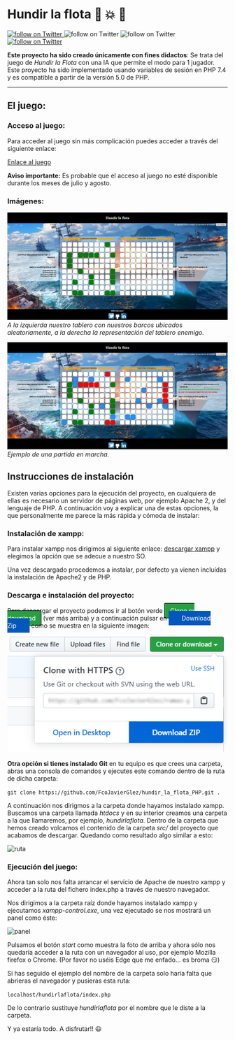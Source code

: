 # Hundir la flota :ship: :boom: :speedboat:

<div style="text-align: left;">
    <a href="#" target="_blank">
        <img src="https://img.shields.io/badge/build-passing-brightgreen" alt="follow on Twitter">
    </a>
    <img src="https://img.shields.io/badge/PHP-%3E%3D5.0-9cf" alt="follow on Twitter">
    <img src="https://img.shields.io/badge/version-1.0.0-blue" alt="follow on Twitter">
    <a href="https://twitter.com/intent/follow?screen_name=Fco_Javier_Glez" target="_blank">
        <img src="https://img.shields.io/twitter/follow/Fco_Javier_Glez?style=social&logo=twitter"
            alt="follow on Twitter"></a>
</div>

**Este proyecto ha sido creado únicamente con fines didactos**: Se trata del juego de *Hundir la Flota* con una IA que permite el modo para 1 jugador. Este proyecto ha sido implementado usando variables de sesión en PHP 7.4 y es compatible a partir de la versión 5.0 de PHP.

---

## El juego:

### Acceso al juego:

Para acceder al juego sin más complicación puedes acceder a través del siguiente enlace:

[Enlace al juego](http://cpd.iesgrancapitan.org:9118/~gosafr/cuarentena/hundirlaflota/index.php)

**Aviso importante:** Es probable que el acceso al juego no esté disponible durante los meses de julio y agosto.

### Imágenes:

![captura1](img_readme/captura1.JPG)  *A la izquierda nuestro tablero con nuestros barcos ubicados aleatoriamente, a la derecha la representación del tablero enemigo.*


![captura2](img_readme/captura2.JPG)  *Ejemplo de una partida en marcha.*

## Instrucciones de instalación

Existen varias opciones para la ejecución del proyecto, en cualquiera de ellas es necesario un servidor de páginas web, por ejemplo Apache 2, y del lenguaje de PHP. A continuación voy a explicar una de estas opciones, la que personalmente me parece la más rápida y cómoda de instalar:

### Instalación de xampp:

Para instalar xampp nos dirigimos al siguiente enlace: [descargar xampp](https://www.apachefriends.org/es/index.html) y elegimos la opción que se adecue a nuestro SO.

Una vez descargado procedemos a instalar, por defecto ya vienen incluídas la instalación de Apache2 y de PHP.

### Descarga e instalación del proyecto:
Para descargar el proyecto podemos ir al botón verde <span style="padding: 8px 12px; background-color: #279f43; color: white; width: max-content; border: 1px solid black; border-radius: 3px;">Clone or download</span> (ver más arriba) y a continuación pulsar en <span style="padding: 8px 30px; background-color: #0058bd; color: white; width: max-content;">Download Zip</span> como se muestra en la siguiente imagen:

![descarga_proyecto](img_readme/descarga_proyecto.png)

**Otra opción si tienes instalado Git** en tu equipo es que crees una carpeta, abras una consola de comandos y ejecutes este comando dentro de la ruta de dicha carpeta:

``` git clone https://github.com/FcoJavierGlez/hundir_la_flota_PHP.git . ```

A continuación nos dirigmos a la carpeta donde hayamos instalado xampp. Buscamos una carpeta llamada *htdocs* y en su interior creamos una carpeta a la que llamaremos, por ejemplo, *hundirlaflota*. Dentro de la carpeta que hemos creado volcamos el contenido de la carpeta *src/* del proyecto que acabamos de descargar. Quedando como resultado algo similar a esto:

![ruta](img_readme/ruta.png)

### Ejecución del juego:

Ahora tan solo nos falta arrancar el servicio de Apache de nuestro xampp y acceder a la ruta del fichero index.php a través de nuestro navegador.

Nos dirigimos a la carpeta raíz donde hayamos instalado xampp y ejecutamos *xampp-control.exe*, una vez ejecutado se nos mostrará un panel como éste:

![panel](img_readme/panel.png)

Pulsamos el botón *start* como muestra la foto de arriba y ahora sólo nos quedaría acceder a la ruta con un navegador al uso, por ejemplo Mozilla firefox o Chrome. (Por favor no uséis Edge que me enfado... es broma :smirk:)

Si has seguido el ejemplo del nombre de la carpeta solo haría falta que abrieras el navegador y pusieras esta ruta:

``` localhost/hundirlaflota/index.php ```

De lo contrario sustituye *hundirlaflota* por el nombre que le diste a la carpeta.

Y ya estaría todo. A disfrutar!! :smiley:
